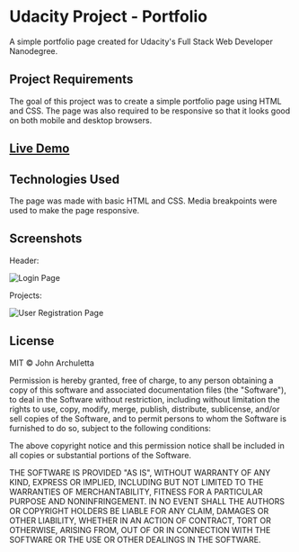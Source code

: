 # Udacity Project - Portfolio

A simple portfolio page created for Udacity's Full Stack Web Developer Nanodegree.

## Project Requirements

The goal of this project was to create a simple portfolio page using HTML and CSS. The page was also required to be responsive so that it looks good on both mobile and desktop browsers.

## [Live Demo](https://johnarchuletta.github.io/udacity-portfolio/)



## Technologies Used

The page was made with basic HTML and CSS. Media breakpoints were used to make the page responsive.

## Screenshots

Header:

![Login Page](screenshot1.png)

Projects:

![User Registration Page](screenshot2.png)

## License

MIT © John Archuletta

Permission is hereby granted, free of charge, to any person obtaining a copy of this software and associated documentation files (the "Software"), to deal in the Software without restriction, including without limitation the rights to use, copy, modify, merge, publish, distribute, sublicense, and/or sell copies of the Software, and to permit persons to whom the Software is furnished to do so, subject to the following conditions:

The above copyright notice and this permission notice shall be included in all copies or substantial portions of the Software.

THE SOFTWARE IS PROVIDED "AS IS", WITHOUT WARRANTY OF ANY KIND, EXPRESS OR IMPLIED, INCLUDING BUT NOT LIMITED TO THE WARRANTIES OF MERCHANTABILITY, FITNESS FOR A PARTICULAR PURPOSE AND NONINFRINGEMENT. IN NO EVENT SHALL THE AUTHORS OR COPYRIGHT HOLDERS BE LIABLE FOR ANY CLAIM, DAMAGES OR OTHER LIABILITY, WHETHER IN AN ACTION OF CONTRACT, TORT OR OTHERWISE, ARISING FROM, OUT OF OR IN CONNECTION WITH THE SOFTWARE OR THE USE OR OTHER DEALINGS IN THE SOFTWARE.
